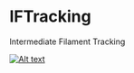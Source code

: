 # IFTracking
Intermediate Filament Tracking

[![Alt text](https://img.youtube.com/vi/p3jmvdX9FJ4/0.jpg)](https://www.youtube.com/watch?v=p3jmvdX9FJ4)

